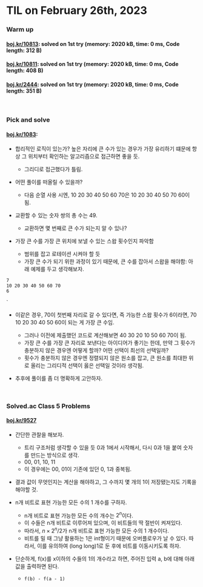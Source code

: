 # **TIL on February 26th, 2023**
### Warm up
#### [boj.kr/10813](../../../Problem%20Solving/boj/uncategorized/10813-02-26-2023.cpp): solved on 1st try (memory: 2020 kB, time: 0 ms, Code length: 312 B)

#### [boj.kr/10811](../../../Problem%20Solving/boj/uncategorized/10811-02-26-2023.cpp): solved on 1st try (memory: 2020 kB, time: 0 ms, Code length: 408 B)

#### [boj.kr/2444](../../../Problem%20Solving/boj/uncategorized/2444-02-26-2023.cpp): solved on 1st try (memory: 2020 kB, time: 0 ms, Code length: 351 B)
<br>

### Pick and solve
#### [boj.kr/1083](../../../Problem%20Solving/boj/uncategorized/1083-02-26-2023.cpp):
* 합리적인 로직이 있는가? 높은 자리에 큰 수가 있는 경우가 가장 유리하기 떄문에 항상 그 위치부터 확인하는 알고리즘으로 접근하면 좋을 듯.
  - 그리디로 접근했다가 틀림.

* 어떤 풀이를 떠올릴 수 있을까?
  - 다음 순열 사용 시엔, 10 20 30 40 50 60 70은 10 20 30 40 50 70 60이 됨.

* 교환할 수 있는 숫자 쌍의 총 수는 49.
  - 교환하면 몇 번째로 큰 수가 되는지 알 수 있나?

* 가장 큰 수를 가장 큰 위치에 보낼 수 있는 스왑 횟수인지 파악함
  - 범위를 잡고 로테이션 시켜야 할 듯
  - 가장 큰 수가 되기 위한 과정이 있기 때문에, 큰 수를 잡아서 스왑을 해야함: 아래 예제를 두고 생각해보자.

```shell
7
10 20 30 40 50 60 70
6
```
`
* 이같은 경우, 70이 첫번째 자리로 갈 수 있다면, 즉 가능한 스왑 횟수가 6이라면, 70 10 20 30 40 50 60이 되는 게 가장 큰 수임.
  - 그러나 이전에 제출했던 코드로 계산해보면 40 30 20 10 50 60 70이 됨.
  - 가장 큰 수를 가장 큰 자리로 보낸다는 아이디어가 좋기는 한데, 만약 그 횟수가 충분하지 않은 경우엔 어떻게 할까? 어떤 선택이 최선의 선택일까?
  - 횟수가 충분하지 않은 경우엔 정렬되지 않은 원소를 잡고, 큰 원소를 최대한 위로 올리는 그리디적 선택이 옳은 선택일 것이라 생각됨.

* 추후에 풀이를 좀 더 명확하게 고안하자.
<br>

### Solved.ac Class 5 Problems
#### [boj.kr/9527](../../../Problem%20Solving/boj/solvedac/9527-02-26-2023.cpp)
* 간단한 관찰을 해보자.
  - 트리 구조처럼 생각할 수 있을 듯 0과 1에서 시작해서, 다시 0과 1을 붙여 숫자를 만드는 방식으로 생각.
  - 00, 01, 10, 11
  - 이 경우에는 00, 01이 기존에 있던 0, 1과 중복됨.
* 결과 값이 무엇인지는 계산을 해야하고, 그 수까지 몇 개의 1이 저장됐는지도 기록을 해야할 것.

* n개 비트로 표현 가능한 모든 수의 1 개수를 구하자.
  - n개 비트로 표현 가능한 모든 수의 개수는 $2^n$이다.
  - 이 수들은 n개 비트로 이루어져 있으며, 이 비트들의 딱 절반이 켜져있다.
  - 따라서, $n \times 2^{n} / 2$가 n개 비트로 표현 가능한 모든 수의 1 개수이다.
  - 비트를 밀 때 그냥 활용하는 1은 int형이기 때문에 오버플로우가 날 수 있다. 따라서, 이를 유의하여 (long long)1로 둔 후에 비트를 이동시키도록 하자.
* 단순하게, f(x)를 x이하의 수들의 1의 개수라고 하면, 주어진 입력 a, b에 대해 아래 값을 출력하면 된다.
  - `f(b) - f(a - 1)`

